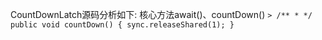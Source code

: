 CountDownLatch源码分析如下:
核心方法await()、countDown()
`>
/**
 *
 */
public void countDown() {
        sync.releaseShared(1);
    }
`

